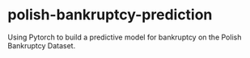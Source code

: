 # polish-bankruptcy-prediction
Using Pytorch to build a predictive model for bankruptcy on the Polish Bankruptcy Dataset. 
